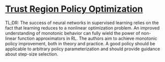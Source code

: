 [Trust Region Policy Optimization](https://arxiv.org/abs/1502.05477)
============================================

TL;DR: The success of	neural	networks	in	supervised	learning	relies	on	the	fact	that	learning	reduces	to	a	nonlinear	optimization	problem. An improved understanding of monotonic behavior can fully wield the power of non-linear function approximators in RL. The authors aim to achieve monotonic policy improvement, both in theory and practice. A good policy should be applicable to arbitrary policy parameterization and should provide guidance about step-size selection.




